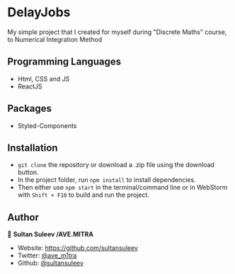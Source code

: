 
# DelayJobs
My simple project that I created for myself during "Discrete Maths" course, to Numerical Integration Method

## Programming Languages

- Html, CSS and JS
- ReactJS

## Packages

- Styled-Components


## Installation

- `git clone` the repository or download a .zip file using the download button.
- In the project folder, run `npm install` to install dependencies.
- Then either use `npm start` in the terminal/command line or in WebStorm with `Shift + F10` to build and run the project.

## Author

👤 **Sultan Suleev /AVE.MITRA**

* Website: https://github.com/sultansuleev
* Twitter: [@ave_m1tra](https://twitter.com/ave_m1tra)
* Github: [@sultansuleev](https://github.com/sultansuleev)
